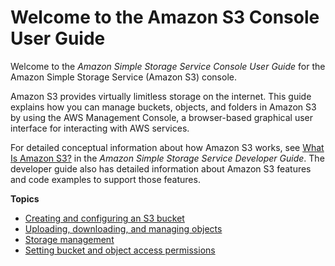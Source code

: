 # Welcome to the Amazon S3 Console User Guide<a name="what-is-s3"></a>

Welcome to the *Amazon Simple Storage Service Console User Guide* for the Amazon Simple Storage Service \(Amazon S3\) console\. 

Amazon S3 provides virtually limitless storage on the internet\. This guide explains how you can manage buckets, objects, and folders in Amazon S3 by using the AWS Management Console, a browser\-based graphical user interface for interacting with AWS services\. 

For detailed conceptual information about how Amazon S3 works, see [What Is Amazon S3?](https://docs.aws.amazon.com/AmazonS3/latest/dev/) in the *Amazon Simple Storage Service Developer Guide*\. The developer guide also has detailed information about Amazon S3 features and code examples to support those features\.

**Topics**
+ [Creating and configuring an S3 bucket](create-configure-bucket.md)
+ [Uploading, downloading, and managing objects](upload-download-objects.md)
+ [Storage management](storage-management.md)
+ [Setting bucket and object access permissions](set-permissions.md)